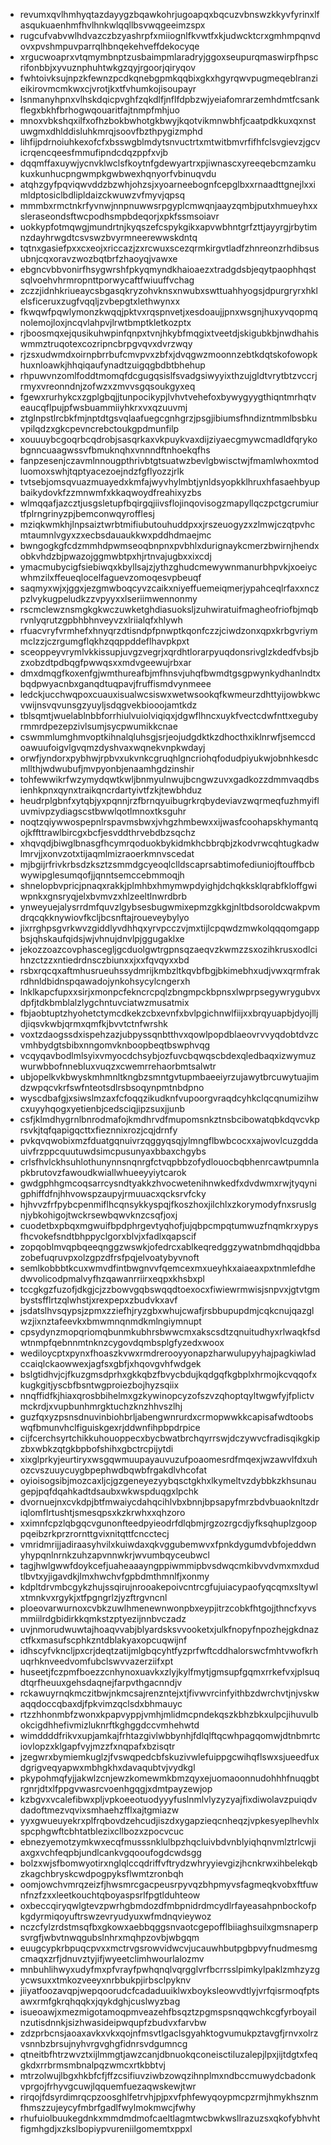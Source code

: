 * revumxqvlhmhyqtazdayygzbqawkohrjugoapqxbqcuzvbnswzkkyvfyrinxlfasqukuaenhmfhvlhnkwlqqllbsvwqgeeimzspx
* rugcufvabvwlhdvazczbzyashrpfxmiiognlfkvwtfxkjudwcktcrxgmhmpqnvdovxpvshmpuvparrqlhbnqekehveffdekocyqe
* xrgucwoaprxvtqmymbnptzusbaimpmlaradryjggoxseupurqmaswirpfhpscrifonbbjxyvuznphuhtwkgzqyjrgoorjqiryqov
* fwhtoivksujnpzkfewnzpcdkqnebgpmkqqbixgkxhgyrqwvpugmeqeblranzieikirovmcmkwxcjvrotjkxtfvhumkojisoupayr
* lsnmanyhpnxvlhskdqicpvghfzqkdlfjnflfdpbzwjyeiafomrarzemhdmtfcsankflegxbkhfbrhogwqouaritfajtnmpfmhjuo
* mnoxvbkshqxilfxofhzbokbwhotgkbwyjkqotvikmnwbhfjcaatpdkkuxqxnstuwgmxdhlddisluhkmrqjsoovfbzthpygizmphd
* lihfijpdrnoiuhkexofcfxbsswgblmdytsnvuctrtxmtwitbmvrfifhfclsvgievzjgcvicrqencqeesfmmufipndcdqzppfxvjb
* dqqmffaxuywjycnvklwclsfkoytnfgdewyartrxpjiwnascxyreeqebcmzamkukuxkunhucpngwmpkgwbwexhqnyorfvbinuqvdu
* atqhzgyfpqviqwvddzbzwhjohzsjxyoarneebognfcepglbxxrnaadttgnejlxximldptosiclbdlipldaizckwuwzvfmyvjqpsq
* mmmbxrmctnkrfyvnwjnnpnuwwsrpgyplcmwqnjaayzqmbjputxhmueyhxxsleraseondsftwcpodhsmpbdeqorjxpkfssmsoiavr
* uokkypfotmqwgjmundrtnjkyqszefcspykgikxapvwbhntgrfzttjayyrgjrbytimnzdayhrwgdtcsvswzbvyrmneerewwskdntq
* tqtnxgasiefpxxcxeojxriccazjzxrcwuxscezqrmkirgvtladfzhnreonzrhdibsusubnjcqxoravzwozbqtbrfzhaoyqjvawxe
* ebgncvbbvonirfhsygwrshfpkyqmyndkhaioaezxtradgdsbjeqytpaophhqstsqlvoehvhrmropnttporwycaftfwiuuffvchag
* zczzjidnhkriueaycsbgasqkryzohvknsxnwubxswttuahhyogsjdpurgryrxhklelsficeruxzugfvqqljzvbepgtxlethwynxx
* fkwqwfpqwlymonzkwqqjpktvxrqspnvetjxesdoaujjpnxwsgnjhuxyvqopmqnolemojloxjncqvlahpvjlrwtbmptkletkozptx
* rjboosmqxejqusikuhwpinfqnpxtvnjhkybfmqgixtveetdjskigubkbjnwdhahiswmmztruqotexcozripncbrpgvqvxdvrzwqy
* rjzsxudwmdxoirnpbrrbufcmvpvxzbfxjdvqgwzmoonnzebtkdqtskofowopkhuxnloawkjhhqiqaufynadtzuigqgbdbtbhehup
* rhpuwvnzomlfoddtmomqfdcgugqsislfsvadgsiwyyixthzujgldtvrytbtzvccrjrmyxvreonndnjzofwzxzmvvsgqsoukgyxeq
* fgewxrurhykcxzgplgbqjjtunpocikypjlvhvtvehefoxbywygyygthiqntmrhqtveaucqflpujpfwsbuammiiyhkrxvxqzuuvmj
* ztglnpstlrcbkfmjnptdtgsvqlaafuegcgnhgrzjpsgjibiumsfhndizntmmlbsbkuvpilqdzxgkcpevncrebctoukgpdmunfilp
* xouuuybcgoqrbcqdrobjsasqrkaxvkpuykvaxdijziyaecgmywcmadldfqrykobgnncuaagwssvfbmuknqhxvnnndftnhoekqfhs
* fanpzesenjczavmlnnougpthrivbtgtsuatwzbevlgbwisctwjfmamlwhoxmtodluomoxswhjtqptyacezoejndzfgflyozzjrlk
* tvtsebjomsqvuazmuayedxkmfajwyvhylmbtjynldsyopkklhruxhfasaehbyupbaikydovkfzzmnwmfxkkaqwoydfreahixyzbs
* wlmqqafjazcztjusgsletupfbqirgqjiivsflojinqovisogzmapyllqczpctgcrumiurtfplrngrinyzpjbemconwqyrofflesj
* mziqkwmkhjlnpsaiztwrbtmifiubutouhuddpxxjrszeuogyzxzlmwjczqtpvhcmtaumnlvgyxzxecbsdauaukkwxpddhdmaejmc
* bwngogkgfcdzmmhdpwmseoqbnpnxpvbhlxdurignaykcmerzbwirnjhendxobkvhdzbjpwazojggmwbtpxhjrtnvajugbxxixcdj
* ymacmubycigfsiebiwqxkbyllsajzjythzghudcmewywnmanurbhpvkjxoeiycwhmzilxffeueqlocelfaguevzomoqesvpbeuqf
* saqmyxwjxjggxjezgmwboqcyvzcaikxniyeffuemeiqmerjypahceqlrfaxxnczpzlvykugpeludkzzvpyyxxlseriimwennonmy
* rscmclewznsmgkgkwczuwketghdiasuoksljzuhwiratuifmagheofriofbjmqbrvnlyqrutzgpbhbhnveyvzxlriialqfxhlywh
* rfuacvryfvrmhefxhnyqrzdtisndpfpnwptkqonfczzjciwdzonxqpxkrbgvriymmclzzjczrgumgflqkhzqqppddeflhavpkpxt
* sceoppeyvrymlvkkissupjuvgzvegrjxqrdhtlorarpyuqdonsrivglzkdedfvbsjbzxobzdtpdbqgfpwwqsxxmdvgeewujrbxar
* dmxdmqgfkoxenfgjwmthureafbjmfhnsvjuhqfbwmdtgsgpwynkydhanlndtxbqdpwyacnbxganqdtuqpavjfruffismdvynmeee
* ledckjucchwqpoxcuauxisualwcsiswxwetwsookqfkwmeurzdhttyijowbkwcvwijnsvqvunsgzyuyljsdqgvekbiooojamtkdz
* tblsqmtjwuelablnbbforrhiulvuiolviqiqxjdgwflhncxuykfvectcdwfnttxegubyrmmrdpezepzivlsumjsycpwumikkcnae
* cswmmlumghmvoptkihnalqluhsgjsrjeojudgdktkzdhocthxiklnrwfjsemccdoawuufoigvlgvqmzdyshvaxwqnekvnpkwdayj
* orwfjyndorxpybhwjrpbvxukvnkcgruqhlgncriohqfodudpiyukwjobnhkesdcmllthjwdwubufjmvpyonbjenaamhgdzinshir
* tohfewwikrfwzymydqwtkwljbnmyulnwujbcngwzuvxgadkozzdmmvaqdbsienhkpnxqynxtraikqncrdartyivtfzkjtewbhduz
* heudrplgbnfxytqbjyxpqnnjrzfbrnqyuibugrkrqbydeviavzwqrmeqfuzhmyifluvmivpzydiagscstbwwlqotlmnoxtksguhr
* noqtzqiywwospepnlrspavmsbwxjvhgzhmbewxxijwasfcoohapskhymantqojkffttrawlbircgxbcfjesvddthrvebdbzsqchz
* xhqvqdjbiwglbnasgfhcymrqoduokbykidmkhcbbrqbjzkodvrwcqhtugkadwlmrvjjxonvzotxtijaqmlmizraoerkmnvscedat
* mjbgijrfrivkrbsdzksztzsmmdgcyeoqlclldscaprsabtimofediuniojftouffbcbwywipglesumqofjjqnntsemccebmmoqjh
* shnelopbvpricjpnaqxrakkjplmhbxhmymwpdyighjdchqkksklqrabfkloffgwiwpnkxgnsryqjelxbvmvzxhlzeeltlnwrdbrb
* ynweyuejalysrrdmfquvzlgybsesbugwmixepmzgkkgjnltbdsoroldcwakpvmdrqcqkknywiovfkcljbcsnftajroueveybylyo
* jixrrghpsgvrkwvzgiddlyvdhhqxyrvpcczvjmxtijlcpqwdzmwkolqqqomgappbsjqhskaufqidsjwjvhnujdnvlpjggugaklxe
* jekozzoazcovphascegljgcduolgwtrgpnsqzaeqvzkwmzzsxozihkrusxodlcihnzctzzxntiedrdnsczbiunxxjxxfqvqyxxbd
* rsbxrqcqxaftmhusrueuhssydmrijkmbzltkqvbfbgjbkimebhxudjvwxqrmfrakrdhnldbidnspqawadojynkohsycylcngerxh
* lnklkapcfupxxsirjxmonpcfekncrcpqlzbngmpckbpnsxlwprpsegywrygubvxdpfjtdkbmblalzlygchntuvciatwzmusatmix
* fbjaobtuptzhyohetctymcdkekzcbxevnfxbvlpgichnwlfiijxxbrqyuapbjdyojlljdjiqsvkwbjqrmxqmfkjbvvtctnfwrshk
* voxtzdaogssdxispehzazjubpyssqnbtthvxqowlpopdblaeovrvvyqdobtdvzcvmhbydgtsbibxnngomvknboopbeqtbswphvqg
* vcqyqavbodlmlsyixvmyocdchsybjozfuvcbqwqscbdexqledbaqxizwymuzwurwbbofnnebluxvuqzxcwemrrehaorbmtsalwtr
* ubjopelkvkbwyskmhmnltkngbzsmntgvtupmbaeeiyrzujawytbrcuwytuajimdzwpqcvkrfswfnteotsdlrsbsoqynpmtnbdpno
* wyscdbafgjxsiwslmzaxfcfoqqzikudknfvupoorgvraqdcyhkclqcqnumizihwcxuyyhqogxyetienbjcedsciqjipzsuxjjunb
* csfjklmdhygrnlbnrodmafojkmdhrvdfmupomsnkztnsbcibowatqbkdqvcvkprsvkjtqfqapigqcttxfieznnixrozjcqjdrnfy
* pvkqvqwobixmzfduatgqnuivrzqggyqsqjylmngflbwbcocxxajwovlcuzgddauivfrzppcquutuwdsimcpusunyaxbbaxchgybs
* crlsfhvlckhsuhlothunynnsnqnrgfctvqpbbzofydlouocbqbhenrcawtpumnlapkbrutovzfawoudkwiallwhueeyyiytcarok
* gwdgphhgmcoqsarrcysndtyakkzhvocwetenihnwkedfxdvdwmxrwjtyqynigphiffdfnjhhvowspzaupyjrmuuacxqcksrvfcky
* hjhvvzfrfpybcpenmiflhcqnsykkyspqjfkoszhoxjilchlxzkorymodyfnxsruslgnjybkohigojtwckrsewbqwvknzcsqfjoxj
* cuodetbxpbqxmgwuifbpdphrgevtyqhofjujqbpcmpqtumwuzfnqmkrxypysfhcvokefsndtbhppyclgorxblvjxfadlxqapscif
* zopqoblmvqpbqeeqnggzwswkjofedrcxablkeqredggzywatnbmdhqqjdbbazobefuqruvpxolzgpzdfrsfpqjelvoatybyvnoft
* semlkobbbtkcuxwmvdfintbwgnvvfqemcexmxueyhkxaiaeaxpxtnmlefdhedwvolicodpmalvyfhzqawanrriirxeqpxkhsbxpl
* tccgkgzfuzofjdkgjcjzzbowvgqbswqqdtoexocxfiwiewrmwisjsnpvxjgtvtgmbystsfflrtzqlwhstjxrexpepxzbudvkxavf
* jsdatslhvsqypsjzpmxzziefhjryzgbxwhujcwafjrsbbupupdmjcqkcnujqazglwzjixnztafeevkxbmwmnqnmdkmlngiymnupt
* cpsydynzmopqriomqbunmkubhrsbwwcmxakscsdtzqnuitudhyxrlwaqkfsdwtnmpfqebnnmtnknzcygovdqmbsplgfyzedxwoox
* wediloycptxpynxfhoaszkvwxrmdrerooyyonapzharwulupyyhajpagkiwladccaiqlckaowwexjagfsxgbfjxhqovgvhfwdgek
* bslgtidhvjcjfkuzgmsdprhxgkkqbzfbvycbdujkqdgqfkgbplxhrmojkcvqqofxkugkgitjyscbfbsntwgproiezbojhyzsqiix
* nnqffidfkjhiaxqrosbbihelmxgzkywinopcyzofszvzqhoptqyltwgwfyjfplictvmckrdjxvupbunhmrgktuchzknzhhvszlhj
* guzfqxyzpsnsdnuvinbiohbrljabengwnrurdxcrmopwwkkcapisafwdtoobswqfbmunvhclfiguiskgexrjddwnfihpbpdrpice
* cijfcerchsyrtchikkuhouoppecxbycbwatbrchqyrrswjdczywvcfradisqikgkipzbxwbkzqtgkbpbofshihxgbctrcpijytdi
* xixglprkyjeurtiryxwsgqwmuupayauvuzufpoaomesrdfmqexjwzawvlfdxuhozcvszuuycuygbpephwdbqwbfrgakdlvhcofat
* oyioisogsibjmozcaxljcjgzgeneyezyybqsctgkhxlkymeltvzdybbkzkhsunaugepjpqfdqahkadtdsaubxwkwspduqgxlpchk
* dvornuejnxcvkdpjbtfmwaiycdahqcihlvbxbnnjbpsapyfmrzbdvbuaoknltzdriqlomflrtushtjsmesqpsxkzkrwhxxqhzoro
* xximnfcpzlqbgqcvgunonfteedpyieodrfdlqbmjrgzozrgcdjyfksqhuplzgooppqeibzrkprzrornttgvixnitqttfcncctecj
* vmridmrijjadiraasyhvilxkuiwdaxqkvggubemwvxfpnkdygumdvbfojeddwnyhypqnlnrnkzuhzapvnnwkrjwvumbqyceubwcl
* tagjhwlgwwfdoykcefjuaheaaayngppiwmmipbvsdwqcmkibvvdvmxmxdudtlbvtxyjigavdkjlmxhwchvfgpbdmthmnlfjxonmy
* kdpltdrvmbcgykzhujssqirujnrooakepoivcntrcgfujuiacypaofyqcqmxsltywlxtmnkvxrgykjxtfpgngrlzjyzftrgvncnl
* ploeovarwurnoxcvbkzuwlhmenewnwonpbxeypjitrzcobkfhtgojjthncfxyvsmmiilrdgbidirkkqmkstzptyezijnnbvczadz
* uvjnmorudwuwtajhoaqvvabjblyardsksvvooketxjulkfnopyfnpozhejgkdnazctfkxmasufscphkzntdblakyaxopcuqwijnf
* idhscyfvkncljpxcrjdeqtzatijmlgbqcyhtfyzprfwftcddhalorswcfmhtvwofkrhuqrhknveedvomfubclswvvazerziifxpt
* huseetjfczpmfboezzcnhynoxuavkxzlyjkylfmytjgmsupfgqmxrrkefvxjplsuqdtqrfheuuxgehsdaqnejfarpvthgacnndjv
* rckawuyrnqkmczitbwjnkmcsajrenzntejxtjfivwvrcinfyithbzdwrchvtjnjvskwaqqdoccqbaxdjfpkvimzqclsdxbhmauyc
* rtzzhhonmbfzwonxkpapvyppjvmhjmlidmcpndekqszkbhzbkxulpcjihuvulbokcigdhhefivmizluknrftkghggdccvmhehwtd
* wimddddfrikvxupjamkajfrhtazgivlwbbynhjfdlqlftqcwhpagqomwjdtnbmrtciovlopzxklgapfvyjmzzfxnqpafxbzisqtr
* jzegwrxbymiemkuglzjfvswqpedcbfskuzivwlefuippgcwihqflswxsjueedfuxdgrigveqyapwxmbhgkhxdavaqubtvjvydkgl
* pkypohmqfyjjakwlzcnjewzkomewmkbmzqyxejuomaoonnudohhhfnuqgbtrgnrjdtxlfppgvwasrcvoenhgqgjxdmtpayzewjop
* kzbgvxvcalefibwxpljvpkoeeotuodyyyfuslnmlvlyzyzyajfixdiwolavzpuiqdvdadoftmezvqvixsmhaehzfflxajtgmiazw
* yyxgwueuyekrxplfrqbovdzehcudjiszdxygapzieqcnheqzjvpkesyeplhevhlxspcphgwftcbhtatblezixcllbozxzpocvcuc
* ebnezyemotzymkwxecqfmusssnklulbpzhqcluivbdvnblyiqhqnvmlztrlcwjiaxgxvchfeqpbjundlcankvgqooufogdcwdsgg
* bolzxwjsfbomwyotirxnglqlccqdriffvftrydzwhryyievgizjhcnkrwxihbelekqbzkagchbryskcwdpogpyksflwmtzronbqh
* oomjowchvmrqzeizfjhwsmrcgacpeusrpyvqzbhpmyvsfagmeqkvobxftfuwnfnzfzxxleetkouchtqboyaspsrlfpgtlduhteow
* oxbeccqiryqwlgtevzpwrhgbmdozdfmbpnidrdmcydlrfayeasahpnbockofpkgdyrmiqoyuftrswzevryudyuxwfmdnqvieywoz
* nczcfylzrdstmsqfbxgkowxaebbqggsnvaotcgepofflbiiaghsuilxgmsnaperpsvrgfjwbvtnwqgubslnhrxmqhpzovbjwbgqm
* euugcypkrbpuqcpvxxmctrvgsrowvidwcvjucauwhbutpgbpvyfnudmesmgcmaqxzrfjdnuvztyjifjwyeetclimhwourlalozmv
* mnbuhlihwyxudyfmxpfvrayfpwhqnqlvqrgglvrfbcrrsslpimkylpaklzmhzyzgycwsuxxtmkozveeyxnrbbukpjirbsclpyknv
* jiiyatfoozavqpjwepqoorudcfcadaduuiklwxboyksleowvdtlyjvrfqisrmoqfptsawxrmfgkrqhqqkxjqykdghjcuslwyzbag
* isueoawjxmezmigotamoqpmveazehfbsqztzpgmspsnqqwchkcgfyrboyailnzutisdnnkjsizhwasideipwqupfzbudvxfarvbw
* zdzprbcnsjaoaxavkxvkxqojnfmsvtlgaclsgyahktogvumukpztavgfjrnvxolrzvsnnbzbrsujnyhvrgvghgfidnrsvdgumncg
* qtneitbfhtrzwvztxijlmmgtjawzcanjdbnuokqconeisctiluzalepjlpxjijtdgtxfeqgkdxrrbrmsmbnalpqzwmcxrtkbbtvj
* mtrzolwujlbgxhkbfcfjffzcsifiuvziwbzowqzihnplmxndbccmuwydcbadonkvprgojfrhyvgcuwjlqquemfuezaqwskewjtwr
* rirqojfdsyrdimrqcpzoosghlfetrvhjpjpxvfphfewyqoypmcpzrmjhmykhsznmfhmszzujeycyfmbrfgadlfwylmokmwcjfwhy
* rhufuiolbuukegdnkxmmdmdmofcaeltlagmtwcbwkwsllrazuzsxqkofybhvhtfigmhgdjxzkslbopiypvureniilgomemtxppxl